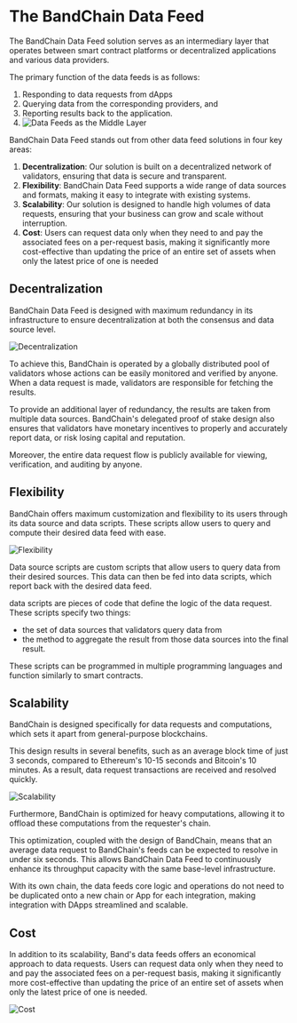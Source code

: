 # The BandChain Data Feed

The BandChain Data Feed solution serves as an intermediary layer that operates between smart contract platforms or decentralized applications and various data providers.

The primary function of the data feeds is as follows:

1. Responding to data requests from dApps
2. Querying data from the corresponding providers, and
3. Reporting results back to the application.
4. ![Data Feeds as the Middle Layer](/img/The_BandChain_Data_Feeds.png)

BandChain Data Feed stands out from other data feed solutions in four key areas:

1. **Decentralization**: Our solution is built on a decentralized network of validators, ensuring that data is secure and transparent.
2. **Flexibility**: BandChain Data Feed supports a wide range of data sources and formats, making it easy to integrate with existing systems.
3. **Scalability**: Our solution is designed to handle high volumes of data requests, ensuring that your business can grow and scale without interruption.
4. **Cost**: Users can request data only when they need to and pay the associated fees on a per-request basis, making it significantly more cost-effective than updating the price of an entire set of assets when only the latest price of one is needed

## Decentralization

BandChain Data Feed is designed with maximum redundancy in its infrastructure to ensure decentralization at both the consensus and data source level.

![Decentralization](/img/Decentralization.png)

To achieve this, BandChain is operated by a globally distributed pool of validators whose actions can be easily monitored and verified by anyone. When a data request is made, validators are responsible for fetching the results.

To provide an additional layer of redundancy, the results are taken from multiple data sources. BandChain's delegated proof of stake design also ensures that validators have monetary incentives to properly and accurately report data, or risk losing capital and reputation.

Moreover, the entire data request flow is publicly available for viewing, verification, and auditing by anyone.

## Flexibility

BandChain offers maximum customization and flexibility to its users through its data source and data scripts. These scripts allow users to query and compute their desired data feed with ease.

![Flexibility](/img/Flexibility.png)

Data source scripts are custom scripts that allow users to query data from their desired sources. This data can then be fed into data scripts, which report back with the desired data feed.

data scripts are pieces of code that define the logic of the data request. These scripts specify two things:

- the set of data sources that validators query data from
- the method to aggregate the result from those data sources into the final result.

These scripts can be programmed in multiple programming languages and function similarly to smart contracts.

## Scalability

BandChain is designed specifically for data requests and computations, which sets it apart from general-purpose blockchains.

This design results in several benefits, such as an average block time of just 3 seconds, compared to Ethereum's 10-15 seconds and Bitcoin's 10 minutes. As a result, data request transactions are received and resolved quickly.

![Scalability](/img/Scalability.png)

Furthermore, BandChain is optimized for heavy computations, allowing it to offload these computations from the requester's chain.

This optimization, coupled with the design of BandChain, means that an average data request to BandChain's feeds can be expected to resolve in under six seconds. This allows BandChain Data Feed to continuously enhance its throughput capacity with the same base-level infrastructure.

With its own chain, the data feeds core logic and operations do not need to be duplicated onto a new chain or App for each integration, making integration with DApps streamlined and scalable.

## Cost

In addition to its scalability, Band's data feeds offers an economical approach to data requests. Users can request data only when they need to and pay the associated fees on a per-request basis, making it significantly more cost-effective than updating the price of an entire set of assets when only the latest price of one is needed.

![Cost](/img/Cost.png)

